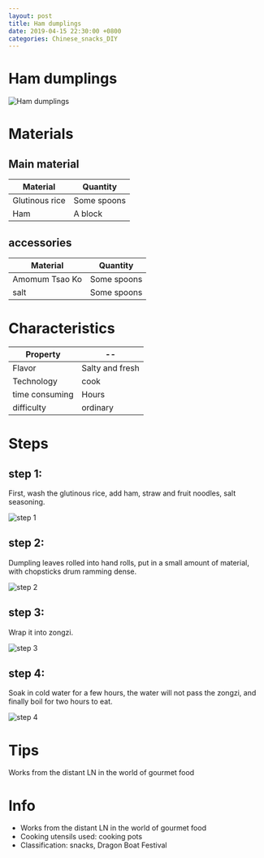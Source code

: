 ```yaml
---
layout: post
title: Ham dumplings
date: 2019-04-15 22:30:00 +0800
categories: Chinese_snacks_DIY
---
```


# Ham dumplings

![Ham dumplings]({{site.baseurl}}/img/412102/412102.jpg)

# Materials


## Main material

Material|Quantity
--|--
Glutinous rice|Some spoons
Ham|A block

## accessories

Material|Quantity
--|--
Amomum Tsao Ko|Some spoons
salt|Some spoons

# Characteristics

Property|--
--|--
Flavor|Salty and fresh
Technology|cook
time consuming|Hours
difficulty|ordinary

# Steps

## step 1:

First, wash the glutinous rice, add ham, straw and fruit noodles, salt seasoning.

![step 1]({{site.baseurl}}/img/412102/1.jpg)

## step 2:

Dumpling leaves rolled into hand rolls, put in a small amount of material, with chopsticks drum ramming dense.

![step 2]({{site.baseurl}}/img/412102/2.jpg)

## step 3:

Wrap it into zongzi.

![step 3]({{site.baseurl}}/img/412102/3.jpg)

## step 4:

Soak in cold water for a few hours, the water will not pass the zongzi, and finally boil for two hours to eat.

![step 4]({{site.baseurl}}/img/412102/4.jpg)

# Tips

Works from the distant LN in the world of gourmet food

# Info

- Works from the distant LN in the world of gourmet food
- Cooking utensils used: cooking pots
- Classification: snacks, Dragon Boat Festival